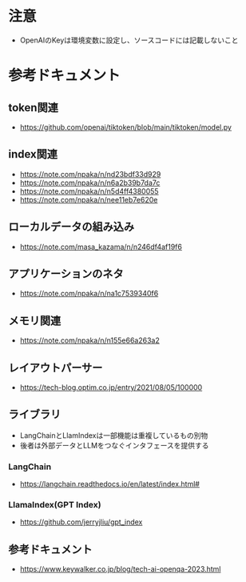 # 注意
* OpenAIのKeyは環境変数に設定し、ソースコードには記載しないこと

# 参考ドキュメント

## token関連
* https://github.com/openai/tiktoken/blob/main/tiktoken/model.py

## index関連
* https://note.com/npaka/n/nd23bdf33d929
* https://note.com/npaka/n/n6a2b39b7da7c
* https://note.com/npaka/n/n5d4ff4380055
* https://note.com/npaka/n/nee11eb7e620e

## ローカルデータの組み込み
* https://note.com/masa_kazama/n/n246df4af19f6

## アプリケーションのネタ
* https://note.com/npaka/n/na1c7539340f6

## メモリ関連
* https://note.com/npaka/n/n155e66a263a2

## レイアウトパーサー
* https://tech-blog.optim.co.jp/entry/2021/08/05/100000

## ライブラリ
* LangChainとLlamIndexは一部機能は重複しているもの別物
* 後者は外部データとLLMをつなぐインタフェースを提供する
### LangChain
* https://langchain.readthedocs.io/en/latest/index.html#

### LlamaIndex(GPT Index)
* https://github.com/jerryjliu/gpt_index

## 参考ドキュメント
* https://www.keywalker.co.jp/blog/tech-ai-openqa-2023.html
